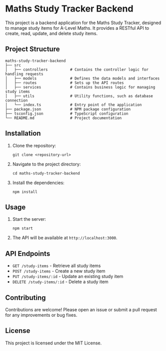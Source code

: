 # Maths Study Tracker Backend

This project is a backend application for the Maths Study Tracker, designed to manage study items for A-Level Maths. It provides a RESTful API to create, read, update, and delete study items.

## Project Structure

```
maths-study-tracker-backend
├── src
│   ├── controllers          # Contains the controller logic for handling requests
│   ├── models               # Defines the data models and interfaces
│   ├── routes               # Sets up the API routes
│   ├── services             # Contains business logic for managing study items
│   ├── utils                # Utility functions, such as database connection
│   └── index.ts             # Entry point of the application
├── package.json             # NPM package configuration
├── tsconfig.json            # TypeScript configuration
└── README.md                # Project documentation
```

## Installation

1. Clone the repository:
   ```
   git clone <repository-url>
   ```

2. Navigate to the project directory:
   ```
   cd maths-study-tracker-backend
   ```

3. Install the dependencies:
   ```
   npm install
   ```

## Usage

1. Start the server:
   ```
   npm start
   ```

2. The API will be available at `http://localhost:3000`.

## API Endpoints

- `GET /study-items` - Retrieve all study items
- `POST /study-items` - Create a new study item
- `PUT /study-items/:id` - Update an existing study item
- `DELETE /study-items/:id` - Delete a study item

## Contributing

Contributions are welcome! Please open an issue or submit a pull request for any improvements or bug fixes.

## License

This project is licensed under the MIT License.